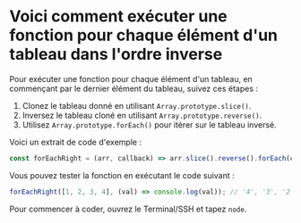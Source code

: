 # Voici comment exécuter une fonction pour chaque élément d'un tableau dans l'ordre inverse

Pour exécuter une fonction pour chaque élément d'un tableau, en commençant par le dernier élément du tableau, suivez ces étapes :

1. Clonez le tableau donné en utilisant `Array.prototype.slice()`.
2. Inversez le tableau cloné en utilisant `Array.prototype.reverse()`.
3. Utilisez `Array.prototype.forEach()` pour itérer sur le tableau inversé.

Voici un extrait de code d'exemple :

```js
const forEachRight = (arr, callback) => arr.slice().reverse().forEach(callback);
```

Vous pouvez tester la fonction en exécutant le code suivant :

```js
forEachRight([1, 2, 3, 4], (val) => console.log(val)); // '4', '3', '2', '1'
```

Pour commencer à coder, ouvrez le Terminal/SSH et tapez `node`.
